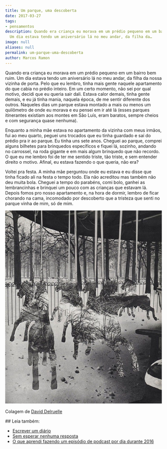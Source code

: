 ```yaml
---
title: Um parque, uma descoberta
date: 2017-03-27
tags:
- pensamentos
description: Quando era criança eu morava em um prédio pequeno em um bairro bem ruim.
  Um dia estava tendo um aniversário lá no meu andar, da filha da…
image: null
aliases: null
permalink: um-parque-uma-descoberta
author: Marcos Ramon
---
```

Quando era criança eu morava em um prédio pequeno em um bairro bem ruim. Um dia estava tendo um aniversário lá no meu andar, da filha da nossa vizinha de porta. Pelo que eu lembro, tinha mais gente naquele apartamento do que cabia no prédio inteiro. Em um certo momento, não sei por qual motivo, decidi que eu queria sair dali. Estava calor demais, tinha gente demais, e eu já tinha mania, naquela época, de me sentir diferente dos outros. Naqueles dias um parque estava montado a mais ou menos um quilômetro de onde eu morava e eu pensei em ir até lá (esses parques itinerantes existiam aos montes em São Luís, eram baratos, sempre cheios e com segurança quase nenhuma).

Enquanto a minha mãe estava no apartamento da vizinha com meus irmãos, fui ao meu quarto, peguei uns trocados que eu tinha guardado e saí do prédio pra ir ao parque. Eu tinha uns sete anos. Cheguei ao parque, comprei alguns bilhetes para brinquedos específicos e fiquei lá, sozinho, andando no carrossel, na roda gigante e em mais algum brinquedo que não recordo. O que eu me lembro foi de ter me sentido triste, tão triste, e sem entender direito o motivo. Afinal, eu estava fazendo o que queria, não era?

Voltei pra festa. A minha mãe perguntou onde eu estava e eu disse que tinha ficado ali na festa o tempo todo. Ela não acreditou mas também não deu muita bola. Cheguei a tempo do parabéns, comi bolo, ganhei as lembrancinhas e brinquei um pouco com as crianças que estavam lá. Depois fomos pro nosso apartamento e, na hora de dormir, lembro de ficar chorando na cama, incomodado por descoberto que a tristeza que senti no parque vinha de mim, só de mim.

<img src="/assets/img/um-parque,-uma-descoberta-medium.jpeg">

Colagem de [David Delruelle](http://weandthecolor.com/collages-david-delruelle/64744)


<div class="leia-tambem" markdown="1">
## Leia também:

- <a href="/escrever-um-diario">Escrever um diário</a>
- <a href="/sem-esperar-nenhuma-resposta">Sem esperar nenhuma resposta</a>
- <a href="/o-que-aprendi-fazendo-um-episodio-de-podcast-por-dia-durante-2016">O que aprendi fazendo um episódio de podcast por dia durante 2016</a>
</div>